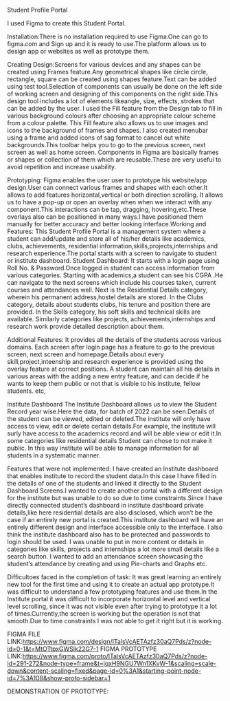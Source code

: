 Student Profile Portal

I used Figma to create this Student Portal.

Installation:There is no installation required to use Figma.One can go to figma.com and Sign up and it is ready to use.The platform allows us to design app or websites as well as prototype them.

Creating Design:Screens for various devices and any shapes can be created using Frames feature.Any geometrical shapes like circle circle, rectangle, square can be created using shapes feature.Text can be added using test tool.Selection of components can usually be done on the left side of working screen and designing of this components on the right side.This design tool includes a lot of elements likeangle, size, effects, strokes that can be added by the user.
I used the Fill feature from the Design tab to fill in various background colours after choosing an appropriate colour scheme from a colour palette.
This Fill feature also allows us to use images and icons to the background of frames and shapes.
I also created menubar using a frame and added icons of sag format to cancel out white backgrounds.This toolbar helps you to go to the previous screen, next screen as well as home screen.
Components in Figma are basically frames or shapes or collection of them which are reusable.These are very useful to avoid repetition and increase usability.

Prototyping:
Figma enables the user user to prototype his website/app design.User can connect various frames and shapes with each other.It allows to add features horizontal,vertical or both direction scrolling. It allows us to have a pop-up or open an overlay when when we interact with any component.This interactions can be tap, dragging, hovering,etc.These overlays also can be positioned in many ways.I have positioned them manually for better accuracy and better looking interface.Working and Features:
This Student Profile Portal is a management system where a student can add/update and store all of his/her details like academics, clubs, achievements, residential information,skills,projects,internships and research experience.The portal starts with a screen to navigate to student or institute dashboard.
Student Dashboard:
It starts with a login page using Roll No. & Password.Once logged in student can access information from various categories.
Starting with academics,a student can see his CGPA .He can navigate to the next screens  which include his courses taken, current courses and attendances well.
Next is the Residential Details category, wherein his permanent address,hostel details are stored.
In the Clubs category, details about students clubs, his tenure and position there are provided.
In the Skills category, his soft skills and technical skills are available.
Similarly categories like projects, achievements,internships and research work provide detailed description about them.

Additional Features:
It provides all the details of the students across various domains.
Each screen after login page has a feature to go to the previous screen, next screen and homepage.Details about every skill,project,inteenship and research experience is provided using the overlay feature at correct positions.
A student can maintain all his details in various areas with the adding  a new entry feature, and can decide if he wants to keep them public or not that is visible to his institute, fellow students. etc,


Institute Dashboard
The Institute Dashboard allows us to view the Student Record year wise.Here the data, for batch of 2022 can be seen.Details of the student can be viewed, edited or deleted.The institute will only have access to view, edit or delete certain details.For example, the institute will surly have access to the academics record and will be able view or edit it.In some categories like residential details
Student can chose to not make it public.
In this way institute will be able to manage information for all students in a systematic manner.



Features that were not implemented:
I have created an Institute dashboard that enables institute to record the student data.In this case I have filled in the details of one of the students and linked it directly to the Student Dashboard Screens.I wanted to create another portal with a different design for the institute but was unable to do so due to time constraints.Since I have directly connected student’s dashboard in institute dashboard private details,like here residential details are also disclosed, which won’t be the case if an entirely new portal is created.This institute dashboard will have an entirely different design and interface accessible only to the interface.
I also think the institute dashboard also has to be protected and passwords to login should be used.
I was unable to put in more content or details in categories like skills, projects and internships 
 a lot more small details like a search button.
I wanted to add an attendance screen showcasing the student’s attendance by creating and using Pie-charts and Graphs etc.

Difficultoes faced in the completion of task:
It was great learning an entirely new tool for the first time and using it to create an actual app prototype.It was difficult to understand a few prototyping features and use them.In the Institute portal it was difficult to incorporate horizontal level and vertical level scrolling, since it was not visible even after trying to prototype it a lot of times.Currently,the screen is working but the operation is not that smooth.Due to time constraints I was not able to get it right but it is working.

FIGMA FILE LINK:https://www.figma.com/design/ITalsVcAETAzfz30aQ7Pds/z?node-id=0-1&t=MtOTtpxGWSlk22G7-1
FIGMA PROTOTYPE LINK:https://www.figma.com/proto/ITalsVcAETAzfz30aQ7Pds/z?node-id=291-272&node-type=frame&t=jqxH9NGU7Wn1XKvW-1&scaling=scale-down&content-scaling=fixed&page-id=0%3A1&starting-point-node-id=7%3A108&show-proto-sidebar=1

DEMONSTRATION OF PROTOTYPE:

